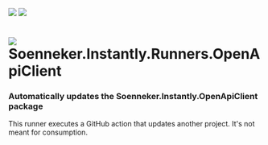﻿[![](https://img.shields.io/github/actions/workflow/status/soenneker/Soenneker.Instantly.Runners.OpenApiClient/build-and-test.yml?style=for-the-badge)](https://github.com/soenneker/Soenneker.Instantly.Runners.OpenApiClient/actions/workflows/build-and-test.yml)
[![](https://img.shields.io/github/actions/workflow/status/soenneker/Soenneker.Instantly.Runners.OpenApiClient/daily-automatic-update.yml?style=for-the-badge&label=Daily%20Update)](https://github.com/soenneker/Soenneker.Instantly.Runners.OpenApiClient/actions/workflows/daily-automatic-update.yml)

# ![](https://user-images.githubusercontent.com/4441470/224455560-91ed3ee7-f510-4041-a8d2-3fc093025112.png) Soenneker.Instantly.Runners.OpenApiClient
### Automatically updates the Soenneker.Instantly.OpenApiClient package

This runner executes a GitHub action that updates another project. It's not meant for consumption.
